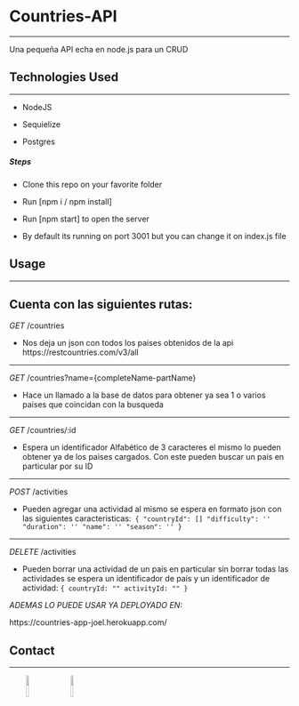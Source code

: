 <h1>Countries-API</h1>
<hr><p>Una pequeña API echa en node.js para un CRUD</p><h2>Technologies Used</h2>
<hr><ul>
<li>NodeJS</li>
</ul><ul>
<li>Sequielize</li>
</ul><ul>
<li>Postgres</li>
</ul><h5>Steps</h5><ul>
<li>Clone this repo on your favorite folder</li>
</ul><ul>
<li>Run [npm i / npm install]</li>
</ul><ul>
<li>Run [npm start] to open the server</li>
</ul><ul>
<li>By default its running on port 3001 but you can change it on index.js file</li>
</ul><h2>Usage</h2>
<hr><h2>Cuenta con las siguientes rutas:</h2>
<p><em>GET</em> /countries</p>
<ul>
<li>Nos deja un json con todos los paises obtenidos de la api https://restcountries.com/v3/all</li>
</ul>
<hr>
<p><em>GET</em> /countries?name={completeName-partName}</p>
<ul>
<li>Hace un llamado a la base de datos para obtener ya sea 1 o varios paises que coincidan con la busqueda</li>
</ul>
<hr>
<p><em>GET</em> /countries/:id</p>
<ul>
<li>Espera un identificador Alfabético de 3 caracteres el mismo lo pueden obtener ya de los paises cargados. Con este pueden buscar un pais en particular por su ID</li>
</ul>
<hr>
<p><em>POST</em> /activities</p>
<ul>
<li>Pueden agregar una actividad al mismo se espera en formato json con las siguientes caracteristicas:<code> { "countryId": [] "difficulty": '' "duration": '' "name": '' "season": '' }</code></li>
</ul>
<hr>
<p><em>DELETE</em> /activities</p>
<ul>
<li>Pueden borrar una actividad de un país en particular sin borrar todas las actividades se espera un identificador de país y un identificador de actividad: <code>{ countryId: "" activityId: "" }</code></li>
</ul>
<p><em>ADEMAS LO PUEDE USAR YA DEPLOYADO EN:</em></p>
<p>https://countries-app-joel.herokuapp.com/</p><h2>Contact</h2>
<hr><p><span style="margin-right: 30px;"></span><a href="https://www.linkedin.com/in/joel-orzet-3a0465215/"><img target="_blank" src="https://cdn.jsdelivr.net/gh/devicons/devicon/icons/linkedin/linkedin-original.svg" style="width: 10%;"></a><span style="margin-right: 30px;"></span><a href="https://github.com/joelorzet"><img target="_blank" src="https://cdn.jsdelivr.net/gh/devicons/devicon/icons/github/github-original.svg" style="width: 10%;"></a></p>